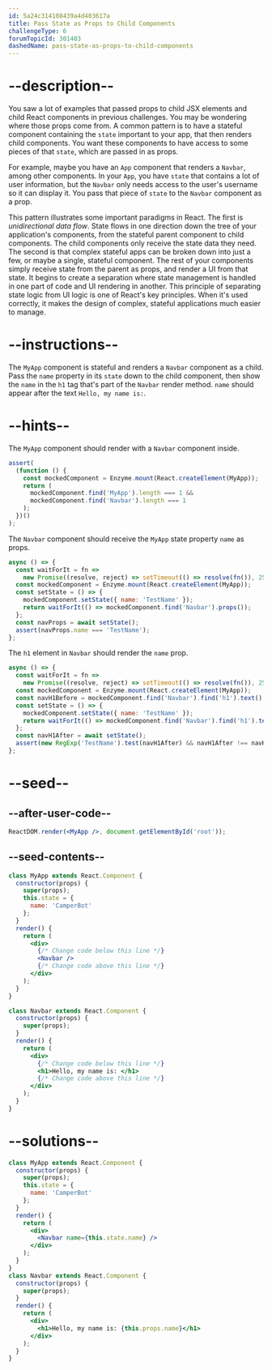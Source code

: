 ```yaml
---
id: 5a24c314108439a4d403617a
title: Pass State as Props to Child Components
challengeType: 6
forumTopicId: 301403
dashedName: pass-state-as-props-to-child-components
---
```


# --description--

You saw a lot of examples that passed props to child JSX elements and child React components in previous challenges. You may be wondering where those props come from. A common pattern is to have a stateful component containing the `state` important to your app, that then renders child components. You want these components to have access to some pieces of that `state`, which are passed in as props.

For example, maybe you have an `App` component that renders a `Navbar`, among other components. In your `App`, you have `state` that contains a lot of user information, but the `Navbar` only needs access to the user's username so it can display it. You pass that piece of `state` to the `Navbar` component as a prop.

This pattern illustrates some important paradigms in React. The first is _unidirectional data flow_. State flows in one direction down the tree of your application's components, from the stateful parent component to child components. The child components only receive the state data they need. The second is that complex stateful apps can be broken down into just a few, or maybe a single, stateful component. The rest of your components simply receive state from the parent as props, and render a UI from that state. It begins to create a separation where state management is handled in one part of code and UI rendering in another. This principle of separating state logic from UI logic is one of React's key principles. When it's used correctly, it makes the design of complex, stateful applications much easier to manage.

# --instructions--

The `MyApp` component is stateful and renders a `Navbar` component as a child. Pass the `name` property in its `state` down to the child component, then show the `name` in the `h1` tag that's part of the `Navbar` render method. `name` should appear after the text `Hello, my name is:`.

# --hints--

The `MyApp` component should render with a `Navbar` component inside.

```js
assert(
  (function () {
    const mockedComponent = Enzyme.mount(React.createElement(MyApp));
    return (
      mockedComponent.find('MyApp').length === 1 &&
      mockedComponent.find('Navbar').length === 1
    );
  })()
);
```

The `Navbar` component should receive the `MyApp` state property `name` as props.

```js
async () => {
  const waitForIt = fn =>
    new Promise((resolve, reject) => setTimeout(() => resolve(fn()), 250));
  const mockedComponent = Enzyme.mount(React.createElement(MyApp));
  const setState = () => {
    mockedComponent.setState({ name: 'TestName' });
    return waitForIt(() => mockedComponent.find('Navbar').props());
  };
  const navProps = await setState();
  assert(navProps.name === 'TestName');
};
```

The `h1` element in `Navbar` should render the `name` prop.

```js
async () => {
  const waitForIt = fn =>
    new Promise((resolve, reject) => setTimeout(() => resolve(fn()), 250));
  const mockedComponent = Enzyme.mount(React.createElement(MyApp));
  const navH1Before = mockedComponent.find('Navbar').find('h1').text();
  const setState = () => {
    mockedComponent.setState({ name: 'TestName' });
    return waitForIt(() => mockedComponent.find('Navbar').find('h1').text());
  };
  const navH1After = await setState();
  assert(new RegExp('TestName').test(navH1After) && navH1After !== navH1Before);
};
```

# --seed--

## --after-user-code--

```jsx
ReactDOM.render(<MyApp />, document.getElementById('root'));
```

## --seed-contents--

```jsx
class MyApp extends React.Component {
  constructor(props) {
    super(props);
    this.state = {
      name: 'CamperBot'
    };
  }
  render() {
    return (
      <div>
        {/* Change code below this line */}
        <Navbar />
        {/* Change code above this line */}
      </div>
    );
  }
}

class Navbar extends React.Component {
  constructor(props) {
    super(props);
  }
  render() {
    return (
      <div>
        {/* Change code below this line */}
        <h1>Hello, my name is: </h1>
        {/* Change code above this line */}
      </div>
    );
  }
}
```

# --solutions--

```jsx
class MyApp extends React.Component {
  constructor(props) {
    super(props);
    this.state = {
      name: 'CamperBot'
    };
  }
  render() {
    return (
      <div>
        <Navbar name={this.state.name} />
      </div>
    );
  }
}
class Navbar extends React.Component {
  constructor(props) {
    super(props);
  }
  render() {
    return (
      <div>
        <h1>Hello, my name is: {this.props.name}</h1>
      </div>
    );
  }
}
```
